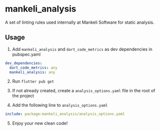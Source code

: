 # mankeli_analysis

A set of linting rules used internally at Mankeli Software for static analysis.

## Usage
1. Add `mankeli_analysis` and `dart_code_metrics` as dev dependencies in pubspec.yaml

```yaml
dev_dependencies:
  dart_code_metrics: any
  mankeli_analysis: any
```

2. Run `flutter pub get`

3. If not already created, create a `analysis_options.yaml` file in the root of the project

4. Add the following line to `analysis_options.yaml`
```yaml
include: package:mankeli_analysis/analysis_options.yaml
```

5. Enjoy your new clean code!